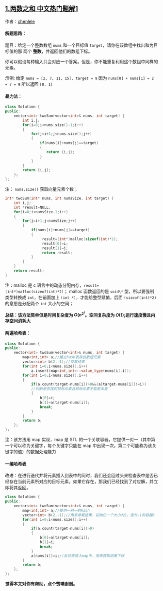 ## [1.两数之和 中文热门题解1](https://leetcode.cn/problems/two-sum/solutions/100000/liang-shu-zhi-he-by-gpe3dbjds1)

作者：[chenlele](https://leetcode.cn/u/chenlele)

#### 解题思路：
题目：给定一个整数数组 `nums` 和一个目标值 `target`，请你在该数组中找出和为目标值的那 两个 **整数**，并返回他们的数组下标。

你可以假设每种输入只会对应一个答案。但是，你不能重复利用这个数组中同样的元素。

示例:
给定 `nums = [2, 7, 11, 15], target = 9`
因为 `nums[0] + nums[1] = 2 + 7 = 9`
所以返回 `[0, 1]`


####  暴力法：

```C++ []
class Solution {
public:
    vector<int> twoSum(vector<int>& nums, int target) {
        int i,j;
        for(i=0;i<nums.size()-1;i++)
        {
            for(j=i+1;j<nums.size();j++)
            {
                if(nums[i]+nums[j]==target)
                {
                   return {i,j};
                }
            }
        }
        return {i,j};
    };
};
```
注： `nums.size()` 获取向量元素个数；
<br>

```C []
int* twoSum(int* nums, int numsSize, int target) {
    int i,j;
    int *result=NULL;
    for(i=0;i<numsSize-1;i++)
    {
        for(j=i+1;j<numsSize;j++)
        {
            if(nums[i]+nums[j]==target)
            {
                 result=(int*)malloc(sizeof(int)*2);
                 result[0]=i;
                 result[1]=j;
                 return result;
            }
        }
    }
    return result;
}
```
注：malloc 是 c 语言中的动态分配内存，`result=(int*)malloc(sizeof(int)*2)`； malloc 函数返回的是 `void\*` 型，所以要强制类型转换成 `int`，在前面加上 `(int *)`，才能给整型赋值，后面 `(sizeof(int)*2)` 的意思是分配两个 `int` 大小的空间；

**总结：该方法简单但是时间复杂度为 $O(n^2^)$。空间复杂度为 $O(1)$;运行速度慢且内存空间消耗大**
<br>
####  两遍哈希表：

```C++ []
class Solution {
public:
    vector<int> twoSum(vector<int>& nums, int target) {
        map<int,int> a;//建立hash表存放数组元素
        vector<int> b(2,-1);//存放结果
        for(int i=0;i<nums.size();i++)
            a.insert(map<int,int>::value_type(nums[i],i));
        for(int i=0;i<nums.size();i++)
        {
            if(a.count(target-nums[i])>0&&(a[target-nums[i]]!=i))
            //判断是否找到目标元素且目标元素不能是本身
            {
                b[0]=i;
                b[1]=a[target-nums[i]];
                break;
            }
        }
        return b;
    };
};
```
注：该方法用 map 实现，map 是 STL 的一个关联容器，它提供一对一（其中第一个可以称为关键字，每个关键字只能在 map 中出现一次，第二个可能称为该关键字的值）的数据处理能力
<br>

####  一编哈希表
改进：在进行迭代并将元素插入到表中的同时，我们还会回过头来检查表中是否已经存在当前元素所对应的目标元素。如果它存在，那我们已经找到了对应解，并立即将其返回。

```C++ []
class Solution {
public:
    vector<int> twoSum(vector<int>& nums, int target) {
        map<int,int> a;//提供一对一的hash
        vector<int> b(2,-1);//用来承载结果，初始化一个大小为2，值为-1的容器b
        for(int i=0;i<nums.size();i++)
        {
            if(a.count(target-nums[i])>0)
            {
                b[0]=a[target-nums[i]];
                b[1]=i;
                break;
            }
            a[nums[i]]=i;//反过来放入map中，用来获取结果下标
        }
        return b;
    };
};
```
**觉得本文对你有帮助，点个赞噢谢谢。**


